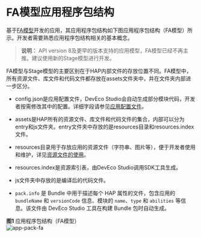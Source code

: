 # FA模型应用程序包结构
<!--Kit: Ability Kit-->
<!--Subsystem: BundleManager-->
<!--Owner: @wanghang904-->
<!--Designer: @hanfeng6-->
<!--Tester: @kongjing2-->
<!--Adviser: @Brilliantry_Rui-->


基于[FA模型](application-configuration-file-overview-fa.md)开发的应用，其应用程序包结构如下图应用程序包结构（FA模型）所示。开发者需要熟悉应用程序包结构相关的基本概念。

>
> **说明：** 
> API version 8及更早的版本支持的应用模型，FA模型已经不再主推。建议使用新的Stage模型进行开发。
>


FA模型与Stage模型的主要区别在于HAP内部文件的存放位置不同。FA模型中，所有资源文件、库文件和代码文件都存放在assets文件夹中，并在文件夹内部进一步区分。


- config.json是应用配置文件，DevEco Studio会自动生成部分模块代码，开发者按需修改其中的配置。详细字段请参见[应用配置文件](application-configuration-file-overview-fa.md#配置文件的内部结构)。

- assets是HAP所有的资源文件、库文件和代码文件的集合，内部可以分为entry和js文件夹。entry文件夹中存放的是resources目录和resources.index文件。

- resources目录用于存放应用的资源文件（字符串、图片等），便于开发者使用和维护，详见[资源文件的使用](resource-categories-and-access.md)。

- resources.index是资源索引表，由DevEco Studio调用SDK工具生成。

- js文件夹中存放的是编译后的代码文件。

- `pack.info` 是 Bundle 中用于描述每个 HAP 属性的文件，包含应用的 `bundleName` 和 `versionCode` 信息、模块的 `name`、`type` 和 `abilities` 等信息。该文件由 DevEco Studio 工具在构建 Bundle 包时自动生成。

**图1** 应用程序包结构（FA模型）  
![app-pack-fa](figures/app-pack-fa.png)